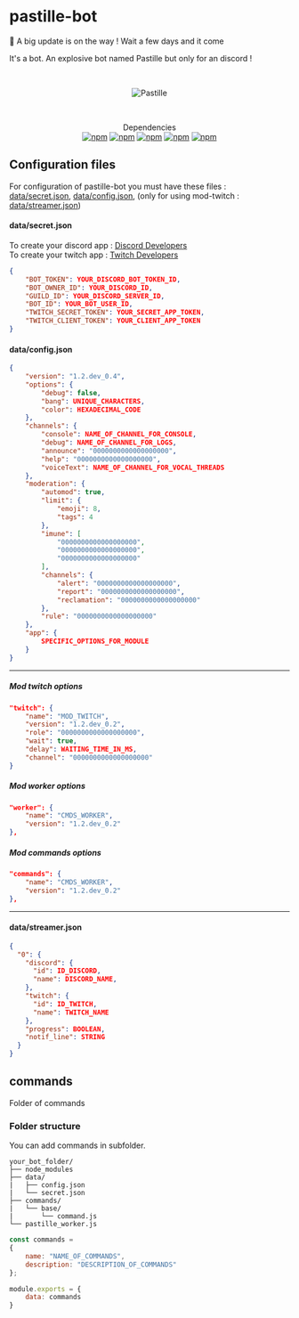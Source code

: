 # pastille-bot

📣 A big update is on the way ! Wait a few days and it come

It's a bot. An explosive bot named Pastille but only for an discord !

<div align="center">
	<br />
	<p>
		<img src="https://1.images.cdn.pooks.fr/github/pastillebot/white.png" alt="Pastille" media="(prefers-color-scheme: light)" />
	</p>
  <br>
  <p>
    Dependencies<br>
    <a href="https://www.npmjs.com/package/discord.js"><img alt="npm" src="https://img.shields.io/npm/v/discord.js?label=discord.js"></a>
    <a href="https://www.npmjs.com/package/xmlhttprequest"><img alt="npm" src="https://img.shields.io/npm/v/xmlhttprequest?label=xmlhttprequest"></a>
    <a href="https://www.npmjs.com/package/@discordjs/rest"><img alt="npm" src="https://img.shields.io/npm/v/@discordjs/rest?label=@discordjs/rest"></a>
    <a href="https://www.npmjs.com/package/fs"><img alt="npm" src="https://img.shields.io/npm/v/fs?label=fs"></a>
    <a href="https://www.npmjs.com/package/discordjs-automod"><img alt="npm" src="https://img.shields.io/npm/v/discordjs-automod?label=discordjs-automod"></a>
  </p>
</div>

## Configuration files

For configuration of pastille-bot you must have these files : [data/secret.json](https://github.com/jeremiemeunier/pastille-bot/blob/main/data/config.sample.json),
[data/config.json](https://github.com/jeremiemeunier/pastille-bot/blob/main/data/config.sample.json), 
(only for using mod-twitch : [data/streamer.json](https://github.com/jeremiemeunier/pastille-bot/blob/main/data/config.sample.json))

#### data/secret.json

To create your discord app : [Discord Developers](https://discord.com/developers/applications)<br />
To create your twitch app : [Twitch Developers](https://dev.twitch.tv/console/apps/create)<br />

```json
{
    "BOT_TOKEN": YOUR_DISCORD_BOT_TOKEN_ID,
    "BOT_OWNER_ID": YOUR_DISCORD_ID,
    "GUILD_ID": YOUR_DISCORD_SERVER_ID,
    "BOT_ID": YOUR_BOT_USER_ID,
    "TWITCH_SECRET_TOKEN": YOUR_SECRET_APP_TOKEN,
    "TWITCH_CLIENT_TOKEN": YOUR_CLIENT_APP_TOKEN
}
```

#### data/config.json

```json
{
    "version": "1.2.dev_0.4",
    "options": {
        "debug": false,
        "bang": UNIQUE_CHARACTERS,
        "color": HEXADECIMAL_CODE
    },
    "channels": {
        "console": NAME_OF_CHANNEL_FOR_CONSOLE,
        "debug": NAME_OF_CHANNEL_FOR_LOGS,
        "announce": "0000000000000000000",
        "help": "0000000000000000000",
        "voiceText": NAME_OF_CHANNEL_FOR_VOCAL_THREADS
    },
    "moderation": {
        "automod": true,
        "limit": {
            "emoji": 8,
            "tags": 4
        },
        "imune": [
            "0000000000000000000",
            "0000000000000000000",
            "0000000000000000000"
        ],
        "channels": {
            "alert": "0000000000000000000",
            "report": "0000000000000000000",
            "reclamation": "0000000000000000000"
        },
        "rule": "0000000000000000000"
    },
    "app": {
        SPECIFIC_OPTIONS_FOR_MODULE
    }
}
```
<hr>

##### Mod twitch options

```json
"twitch": {
    "name": "MOD_TWITCH",
    "version": "1.2.dev_0.2",
    "role": "0000000000000000000",
    "wait": true,
    "delay": WAITING_TIME_IN_MS,
    "channel": "0000000000000000000"
}
```

##### Mod worker options

```json
"worker": {
    "name": "CMDS_WORKER",
    "version": "1.2.dev_0.2"
},
```

##### Mod commands options

```json
"commands": {
    "name": "CMDS_WORKER",
    "version": "1.2.dev_0.2"
},
```

<hr>

#### data/streamer.json
```json
{
  "0": {
    "discord": {
      "id": ID_DISCORD,
      "name": DISCORD_NAME,
    },
    "twitch": {
      "id": ID_TWITCH,
      "name": TWITCH_NAME
    },
    "progress": BOOLEAN,
    "notif_line": STRING
  }
}
```

## commands

Folder of commands

### Folder structure

You can add commands in subfolder.

```
your_bot_folder/
├── node_modules
├── data/
|   ├── config.json
|   └── secret.json
├── commands/
|   └── base/
|       └── command.js
└── pastille_worker.js
```

```js
const commands =
{
    name: "NAME_OF_COMMANDS",
    description: "DESCRIPTION_OF_COMMANDS"
};

module.exports = {
    data: commands
}
```
